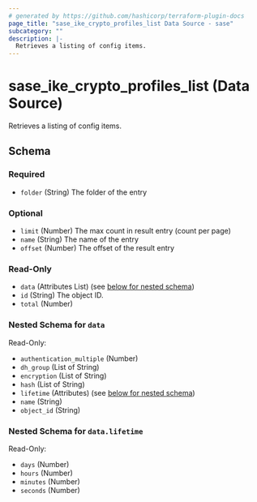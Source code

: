 ```yaml
---
# generated by https://github.com/hashicorp/terraform-plugin-docs
page_title: "sase_ike_crypto_profiles_list Data Source - sase"
subcategory: ""
description: |-
  Retrieves a listing of config items.
---
```


# sase_ike_crypto_profiles_list (Data Source)

Retrieves a listing of config items.



<!-- schema generated by tfplugindocs -->
## Schema

### Required

- `folder` (String) The folder of the entry

### Optional

- `limit` (Number) The max count in result entry (count per page)
- `name` (String) The name of the entry
- `offset` (Number) The offset of the result entry

### Read-Only

- `data` (Attributes List) (see [below for nested schema](#nestedatt--data))
- `id` (String) The object ID.
- `total` (Number)

<a id="nestedatt--data"></a>
### Nested Schema for `data`

Read-Only:

- `authentication_multiple` (Number)
- `dh_group` (List of String)
- `encryption` (List of String)
- `hash` (List of String)
- `lifetime` (Attributes) (see [below for nested schema](#nestedatt--data--lifetime))
- `name` (String)
- `object_id` (String)

<a id="nestedatt--data--lifetime"></a>
### Nested Schema for `data.lifetime`

Read-Only:

- `days` (Number)
- `hours` (Number)
- `minutes` (Number)
- `seconds` (Number)


